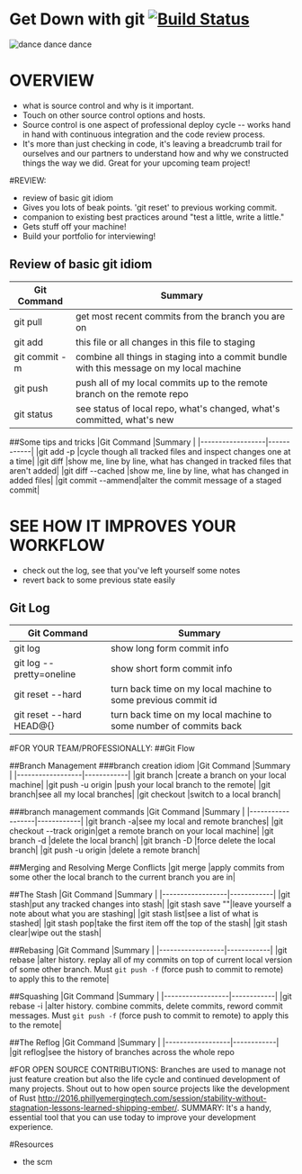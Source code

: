 # Get Down with git [![Build Status](https://travis-ci.org/sarahelizgray/get_down_with_git.svg?branch=master)](https://travis-ci.org/sarahelizgray/get_down_with_git)

![dance dance dance](http://i.giphy.com/l46C8nSNYWU567Hs4.gif)

# OVERVIEW
* what is source control and why is it important.
* Touch on other source control options and hosts.
* Source control is one aspect of professional deploy cycle -- works hand in hand with continuous integration and the code review process.
* It's more than just checking in code, it's leaving a breadcrumb trail for ourselves and our partners to understand how and why we constructed things the way we did. Great for your upcoming team project!

#REVIEW:
* review of basic git idiom
* Gives you lots of beak points. 'git reset' to previous working commit.
* companion to existing best practices around "test a little, write a little."
* Gets stuff off your machine!
* Build your portfolio for interviewing!

## Review of basic git idiom 
|Git Command       |Summary     |
|------------------|------------|
|git pull          |get most recent commits from the branch you are on|
|git add <filename>|this file or all changes in this file to staging|
|git commit -m     |combine all things in staging into a commit bundle with this message on my local machine|
|git push          |push all of my local commits up to the remote branch on the remote repo|
|git status        |see status of local repo, what's changed, what's committed, what's new|

##Some tips and tricks
|Git Command       |Summary     |
|------------------|------------|
|git add -p        |cycle though all tracked files and inspect changes one at a time|
|git diff          |show me, line by line, what has changed in tracked files that aren't added|
|git diff --cached |show me, line by line, what has changed in added files|
|git commit --ammend|alter the commit message of a staged commit|


# SEE HOW IT IMPROVES YOUR WORKFLOW
* check out the log, see that you've left yourself some notes
* revert back to some previous state easily

## Git Log
|Git Command       |Summary     |
|------------------|------------|
|git log           |show long form commit info|
|git log --pretty=oneline| show short form commit info|
|git reset --hard <some commit id>|turn back time on my local machine to some previous commit id|
|git reset --hard HEAD@{<number of commits back>}|turn back time on my local machine to some number of commits back|


#FOR YOUR TEAM/PROFESSIONALLY:
##Git Flow


##Branch Management
###branch creation idiom
|Git Command       |Summary     |
|------------------|------------|
|git branch <some branch name>|create a branch on your local machine|
|git push -u origin <some branch name>|push your local branch to the remote|
|git branch|see all my local branches|
|git checkout <some branch name>|switch to a local branch|

###branch management commands
|Git Command       |Summary     |
|------------------|------------|
|git branch -a|see my local and remote branches|
|git checkout --track origin<some remote branch name>|get a remote branch on your local machine|
|git branch -d <some local branch name>|delete the local branch|
|git branch -D <some local branch name>|force delete the local branch|
|git push -u origin <some remote branch name>|delete a remote branch|

##Merging and Resolving Merge Conflicts
|git merge <some local branch name>|apply commits from some other the local branch to the current branch you are in|

##The Stash
|Git Command       |Summary     |
|------------------|------------|
|git stash|put any tracked changes into stash|
|git stash save "<some note about what is stashed>"|leave yourself a note about what you are stashing|
|git stash list|see a list of what is stashed|
|git stash pop|take the first item off the top of the stash|
|git stash clear|wipe out the stash|

##Rebasing
|Git Command       |Summary     |
|------------------|------------|
|git rebase <some local branch name>|alter history. replay all of my commits on top of current local version of some other branch. Must `git push -f` (force push to commit to remote) to apply this to the remote|

##Squashing
|Git Command       |Summary     |
|------------------|------------|
|git rebase -i <some local branch name or commit id>|alter history. combine commits, delete commits, reword commit messages. Must `git push -f` (force push to commit to remote) to apply this to the remote|

##The Reflog
|Git Command       |Summary     |
|------------------|------------|
|git reflog|see the history of branches across the whole repo



#FOR OPEN SOURCE CONTRIBUTIONS: 
Branches are used to manage not just feature creation but also the life cycle and continued development of many projects. 
Shout out to how open source projects like the development of Rust http://2016.phillyemergingtech.com/session/stability-without-stagnation-lessons-learned-shipping-ember/.
SUMMARY: It's a handy, essential tool that you can use today to improve your development experience. 

#Resources
* the scm


